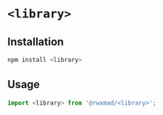 # `<library>`

## Installation

```bash
npm install <library>
```

## Usage

```typescript
import <library> from '@rwxmad/<library>';
```
